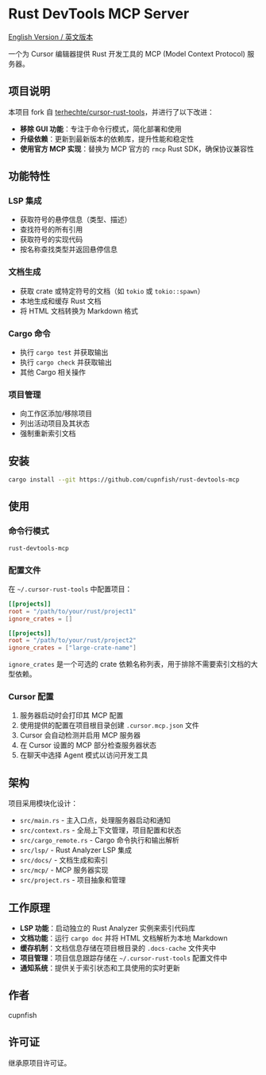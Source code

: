 # Rust DevTools MCP Server

[English Version / 英文版本](README.md)

一个为 Cursor 编辑器提供 Rust 开发工具的 MCP (Model Context Protocol) 服务器。

## 项目说明

本项目 fork 自 [terhechte/cursor-rust-tools](https://github.com/terhechte/cursor-rust-tools.git)，并进行了以下改进：

- **移除 GUI 功能**：专注于命令行模式，简化部署和使用
- **升级依赖**：更新到最新版本的依赖库，提升性能和稳定性
- **使用官方 MCP 实现**：替换为 MCP 官方的 `rmcp` Rust SDK，确保协议兼容性

## 功能特性

### LSP 集成
- 获取符号的悬停信息（类型、描述）
- 查找符号的所有引用
- 获取符号的实现代码
- 按名称查找类型并返回悬停信息

### 文档生成
- 获取 crate 或特定符号的文档（如 `tokio` 或 `tokio::spawn`）
- 本地生成和缓存 Rust 文档
- 将 HTML 文档转换为 Markdown 格式

### Cargo 命令
- 执行 `cargo test` 并获取输出
- 执行 `cargo check` 并获取输出
- 其他 Cargo 相关操作

### 项目管理
- 向工作区添加/移除项目
- 列出活动项目及其状态
- 强制重新索引文档

## 安装

```bash
cargo install --git https://github.com/cupnfish/rust-devtools-mcp
```

## 使用

### 命令行模式

```bash
rust-devtools-mcp
```

### 配置文件

在 `~/.cursor-rust-tools` 中配置项目：

```toml
[[projects]]
root = "/path/to/your/rust/project1"
ignore_crates = []

[[projects]]
root = "/path/to/your/rust/project2"
ignore_crates = ["large-crate-name"]
```

`ignore_crates` 是一个可选的 crate 依赖名称列表，用于排除不需要索引文档的大型依赖。

### Cursor 配置

1. 服务器启动时会打印其 MCP 配置
2. 使用提供的配置在项目根目录创建 `.cursor.mcp.json` 文件
3. Cursor 会自动检测并启用 MCP 服务器
4. 在 Cursor 设置的 MCP 部分检查服务器状态
5. 在聊天中选择 Agent 模式以访问开发工具

## 架构

项目采用模块化设计：

- `src/main.rs` - 主入口点，处理服务器启动和通知
- `src/context.rs` - 全局上下文管理，项目配置和状态
- `src/cargo_remote.rs` - Cargo 命令执行和输出解析
- `src/lsp/` - Rust Analyzer LSP 集成
- `src/docs/` - 文档生成和索引
- `src/mcp/` - MCP 服务器实现
- `src/project.rs` - 项目抽象和管理

## 工作原理

- **LSP 功能**：启动独立的 Rust Analyzer 实例来索引代码库
- **文档功能**：运行 `cargo doc` 并将 HTML 文档解析为本地 Markdown
- **缓存机制**：文档信息存储在项目根目录的 `.docs-cache` 文件夹中
- **项目管理**：项目信息跟踪存储在 `~/.cursor-rust-tools` 配置文件中
- **通知系统**：提供关于索引状态和工具使用的实时更新

## 作者

cupnfish

## 许可证

继承原项目许可证。
